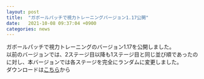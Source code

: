 ```yaml
---
layout: post
title:  "ガボールパッチで視力トレーニングバージョン1.17公開"
date:   2021-10-08 09:37:04 +0900
categories: news
---
```


ガボールパッチで視力トレーニングのバージョン1.17を公開しました。  
以前のバージョンでは、2ステージ目以降も1ステージ目と同じ並び順であったのに対し、本バージョンでは各ステージを完全にランダムに変更しました。  
ダウンロードは[こちら](https://play.google.com/store/apps/details?id=me.tennkia.gabor&hl=ja&gl=US)から  
